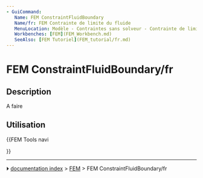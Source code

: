 ```yaml
---
- GuiCommand:
   Name: FEM ConstraintFluidBoundary
   Name/fr: FEM Contrainte de limite du fluide
   MenuLocation: Modèle - Contraintes sans solveur - Contrainte de limite du fluide
   Workbenches: [FEM](FEM_Workbench.md)
   SeeAlso: [FEM Tutoriel](FEM_tutorial/fr.md)
---
```


# FEM ConstraintFluidBoundary/fr

## Description

A faire

## Utilisation





{{FEM Tools navi

}}



---
⏵ [documentation index](../README.md) > [FEM](Category_FEM.md) > FEM ConstraintFluidBoundary/fr
